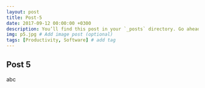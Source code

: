 ```yaml
---
layout: post
title: Post-5
date: 2017-09-12 00:00:00 +0300
description: You’ll find this post in your `_posts` directory. Go ahead and edit it and re-build the site to see your changes. # Add post description (optional)
img: p5.jpg # Add image post (optional)
tags: [Productivity, Software] # add tag
---
```


## Post 5
abc
